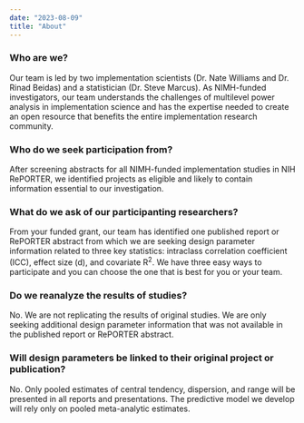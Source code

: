 ```yaml
---
date: "2023-08-09"
title: "About"
---
```


### Who are we?
Our team is led by two implementation scientists (Dr. Nate Williams and Dr. Rinad Beidas) and a
statistician (Dr. Steve Marcus). As NIMH-funded investigators, our team understands the challenges of
multilevel power analysis in implementation science and has the expertise needed to create an open
resource that benefits the entire implementation research community.
### Who do we seek participation from?
After screening abstracts for all NIMH-funded implementation studies in NIH RePORTER, we identified
projects as eligible and likely to contain information essential to our investigation.
### What do we ask of our participanting researchers?
From your funded grant, our team has identified one published report or RePORTER abstract
from which we are seeking design parameter information related to three key statistics: intraclass
correlation coefficient (ICC), effect size (d), and covariate R<sup>2</sup>. We have three easy ways to
participate and you can choose the one that is best for you or your team.
### Do we reanalyze the results of studies?
No. We are not replicating the results of original studies. We are only seeking additional design
parameter information that was not available in the published report or RePORTER abstract.
### Will design parameters be linked to their original project or publication?
No. Only pooled estimates of central tendency, dispersion, and range will be presented in all reports
and presentations. The predictive model we develop will rely only on pooled meta-analytic estimates.
